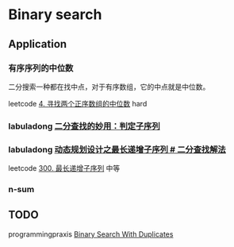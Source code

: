 # Binary search



## Application

### 有序序列的中位数

二分搜索一种都在找中点，对于有序数组，它的中点就是中位数。

leetcode [4. 寻找两个正序数组的中位数](https://leetcode-cn.com/problems/median-of-two-sorted-arrays/) hard

### labuladong [二分查找的妙用：判定子序列](https://mp.weixin.qq.com/s/hWi2hTrQewL_YKioGkXQJg)



### labuladong  [动态规划设计之最长递增子序列 # 二分查找解法](https://mp.weixin.qq.com/s/02o_OPgePjaz3dXnw9TA1w)

leetcode [300. 最长递增子序列](https://leetcode-cn.com/problems/longest-increasing-subsequence/) 中等



### n-sum



## TODO

programmingpraxis [Binary Search With Duplicates](https://programmingpraxis.com/2017/11/07/binary-search-with-duplicates/)

